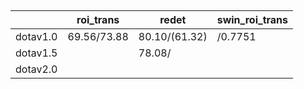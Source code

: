 ##

| |roi_trans|redet|swin_roi_trans|
|---|---|---|---|
|dotav1.0|69.56/73.88|80.10/(61.32)|/0.7751||
|dotav1.5| |78.08/||
|dotav2.0| |||